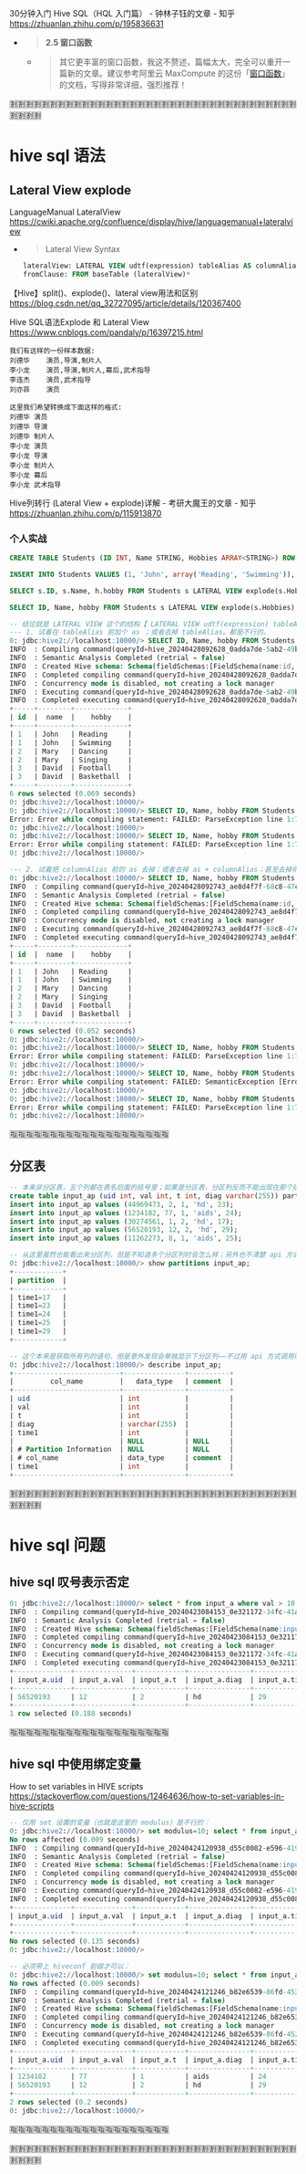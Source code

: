 
30分钟入门 Hive SQL（HQL 入门篇） - 钟林子钰的文章 - 知乎 https://zhuanlan.zhihu.com/p/195836631
- > **2.5 窗口函数**
  * > 其它更丰富的窗口函数，我这不赘述，篇幅太大，完全可以重开一篇新的文章。建议参考阿里云 MaxCompute 的这份「[窗口函数](https://help.aliyun.com/zh/maxcompute/user-guide/window-functions-1)」的文档，写得非常详细，强烈推荐！

:u5272::u5272::u5272::u5272::u5272::u5272::u5272::u5272::u5272::u5272::u5272::u5272::u5272::u5272::u5272::u5272::u5272::u5272::u5272::u5272::u5272::u5272::u5272::u5272::u5272::u5272::u5272::u5272::u5272::u5272::u5272::u5272::u5272::u5272::u5272::u5272::u5272::u5272::u5272::u5272:

# hive sql 语法

## Lateral View explode

LanguageManual LateralView https://cwiki.apache.org/confluence/display/hive/languagemanual+lateralview
- > Lateral View Syntax
  ```sql
  lateralView: LATERAL VIEW udtf(expression) tableAlias AS columnAlias (',' columnAlias)*
  fromClause: FROM baseTable (lateralView)*
  ```

【Hive】split()、explode()、lateral view用法和区别 https://blog.csdn.net/qq_32727095/article/details/120367400

Hive SQL语法Explode 和 Lateral View https://www.cnblogs.com/pandaly/p/16397215.html
```console
我们有这样的一份样本数据:
刘德华    演员,导演,制片人 
李小龙    演员,导演,制片人,幕后,武术指导 
李连杰    演员,武术指导 
刘亦菲    演员 

这里我们希望转换成下面这样的格式:
刘德华 演员 
刘德华 导演 
刘德华 制片人 
李小龙 演员 
李小龙 导演 
李小龙 制片人 
李小龙 幕后 
李小龙 武术指导 
```

Hive列转行 (Lateral View + explode)详解 - 考研大魔王的文章 - 知乎 https://zhuanlan.zhihu.com/p/115913870

### 个人实战

```sql
CREATE TABLE Students (ID INT, Name STRING, Hobbies ARRAY<STRING>) ROW FORMAT DELIMITED FIELDS TERMINATED BY ',' STORED AS TEXTFILE;

INSERT INTO Students VALUES (1, 'John', array('Reading', 'Swimming')), (2, 'Mary', array('Dancing', 'Singing')), (3, 'David', array('Football', 'Basketball'));

SELECT s.ID, s.Name, h.hobby FROM Students s LATERAL VIEW explode(s.Hobbies) h AS hobby;

SELECT ID, Name, hobby FROM Students s LATERAL VIEW explode(s.Hobbies) h AS hobby;
```
```sql
-- 结论就是 LATERAL VIEW 这个的结构【 LATERAL VIEW udtf(expression) tableAlias AS columnAlias (',' columnAlias)* 】非常固定：
--- 1. 试着在 tableAlias 前加个 as ；或者去掉 tableAlias。都是不行的。
0: jdbc:hive2://localhost:10000/> SELECT ID, Name, hobby FROM Students s LATERAL VIEW explode(s.Hobbies) h AS hobby;
INFO  : Compiling command(queryId=hive_20240428092628_0adda7de-5ab2-49b7-8824-f49bd2cfa6da): SELECT ID, Name, hobby FROM Students s LATERAL VIEW explode(s.Hobbies) h AS hobby
INFO  : Semantic Analysis Completed (retrial = false)
INFO  : Created Hive schema: Schema(fieldSchemas:[FieldSchema(name:id, type:int, comment:null), FieldSchema(name:name, type:string, comment:null), FieldSchema(name:hobby, type:string, comment:null)], properties:null)
INFO  : Completed compiling command(queryId=hive_20240428092628_0adda7de-5ab2-49b7-8824-f49bd2cfa6da); Time taken: 0.042 seconds
INFO  : Concurrency mode is disabled, not creating a lock manager
INFO  : Executing command(queryId=hive_20240428092628_0adda7de-5ab2-49b7-8824-f49bd2cfa6da): SELECT ID, Name, hobby FROM Students s LATERAL VIEW explode(s.Hobbies) h AS hobby
INFO  : Completed executing command(queryId=hive_20240428092628_0adda7de-5ab2-49b7-8824-f49bd2cfa6da); Time taken: 0.001 seconds
+-----+--------+-------------+
| id  |  name  |    hobby    |
+-----+--------+-------------+
| 1   | John   | Reading     |
| 1   | John   | Swimming    |
| 2   | Mary   | Dancing     |
| 2   | Mary   | Singing     |
| 3   | David  | Football    |
| 3   | David  | Basketball  |
+-----+--------+-------------+
6 rows selected (0.069 seconds)
0: jdbc:hive2://localhost:10000/>
0: jdbc:hive2://localhost:10000/> SELECT ID, Name, hobby FROM Students s LATERAL VIEW explode(s.Hobbies) as h AS hobby;
Error: Error while compiling statement: FAILED: ParseException line 1:71 cannot recognize input near 'as' 'h' 'AS' in table alias (state=42000,code=40000)
0: jdbc:hive2://localhost:10000/>
0: jdbc:hive2://localhost:10000/> SELECT ID, Name, hobby FROM Students s LATERAL VIEW explode(s.Hobbies) AS hobby;
Error: Error while compiling statement: FAILED: ParseException line 1:71 cannot recognize input near 'AS' 'hobby' '<EOF>' in table alias (state=42000,code=40000)
0: jdbc:hive2://localhost:10000/>

--- 2. 试着把 columnAlias 前的 as 去掉；或者去掉 as + columnAlias；甚至去掉得只剩 explode() 结尾。同样都不行。
0: jdbc:hive2://localhost:10000/> SELECT ID, Name, hobby FROM Students s LATERAL VIEW explode(s.Hobbies) h AS hobby;
INFO  : Compiling command(queryId=hive_20240428092743_ae8d4f7f-68c8-47c0-9b27-9f821e5e1cf0): SELECT ID, Name, hobby FROM Students s LATERAL VIEW explode(s.Hobbies) h AS hobby
INFO  : Semantic Analysis Completed (retrial = false)
INFO  : Created Hive schema: Schema(fieldSchemas:[FieldSchema(name:id, type:int, comment:null), FieldSchema(name:name, type:string, comment:null), FieldSchema(name:hobby, type:string, comment:null)], properties:null)
INFO  : Completed compiling command(queryId=hive_20240428092743_ae8d4f7f-68c8-47c0-9b27-9f821e5e1cf0); Time taken: 0.03 seconds
INFO  : Concurrency mode is disabled, not creating a lock manager
INFO  : Executing command(queryId=hive_20240428092743_ae8d4f7f-68c8-47c0-9b27-9f821e5e1cf0): SELECT ID, Name, hobby FROM Students s LATERAL VIEW explode(s.Hobbies) h AS hobby
INFO  : Completed executing command(queryId=hive_20240428092743_ae8d4f7f-68c8-47c0-9b27-9f821e5e1cf0); Time taken: 0.0 seconds
+-----+--------+-------------+
| id  |  name  |    hobby    |
+-----+--------+-------------+
| 1   | John   | Reading     |
| 1   | John   | Swimming    |
| 2   | Mary   | Dancing     |
| 2   | Mary   | Singing     |
| 3   | David  | Football    |
| 3   | David  | Basketball  |
+-----+--------+-------------+
6 rows selected (0.052 seconds)
0: jdbc:hive2://localhost:10000/>
0: jdbc:hive2://localhost:10000/> SELECT ID, Name, hobby FROM Students s LATERAL VIEW explode(s.Hobbies) h hobby;
Error: Error while compiling statement: FAILED: ParseException line 1:73 extraneous input 'hobby' expecting EOF near '<EOF>' (state=42000,code=40000)
0: jdbc:hive2://localhost:10000/>
0: jdbc:hive2://localhost:10000/> SELECT ID, Name, hobby FROM Students s LATERAL VIEW explode(s.Hobbies) h;
Error: Error while compiling statement: FAILED: SemanticException [Error 10004]: Line 1:17 Invalid table alias or column reference 'hobby': (possible column names are: s.id, s.name, s.hobbies, h.col) (state=42000,code=10004)
0: jdbc:hive2://localhost:10000/>
0: jdbc:hive2://localhost:10000/> SELECT ID, Name, hobby FROM Students s LATERAL VIEW explode(s.Hobbies);
Error: Error while compiling statement: FAILED: ParseException line 1:70 cannot recognize input near '<EOF>' '<EOF>' '<EOF>' in table alias (state=42000,code=40000)
0: jdbc:hive2://localhost:10000/>
```

:u6307::u6307::u6307::u6307::u6307::u6307::u6307::u6307::u6307::u6307::u6307::u6307::u6307::u6307::u6307::u6307::u6307::u6307::u6307::u6307:

## 分区表

```sql
-- 本来非分区表，五个列都在表名后面的括号里；如果是分区表，分区列反而不能出现在那个括号里了，需要独立到 partitioned by 后面的括号里。
create table input_ap (uid int, val int, t int, diag varchar(255)) partitioned by (time1 int);
insert into input_ap values (44969473, 2, 1, 'hd', 23);
insert into input_ap values (1234182, 77, 1, 'aids', 24);
insert into input_ap values (30274561, 1, 2, 'hd', 17);
insert into input_ap values (56520193, 12, 2, 'hd', 29);
insert into input_ap values (11262273, 8, 1, 'aids', 25);
```

```sql
-- 从这里虽然也能看出来分区列，但是不知道多个分区列时会怎么样；另外也不清楚 api 方式调用时返回值时什么样
0: jdbc:hive2://localhost:10000/> show partitions input_ap;
+------------+
| partition  |
+------------+
| time1=17   |
| time1=23   |
| time1=24   |
| time1=25   |
| time1=29   |
+------------+

-- 这个本来是获取所有列的语句，但是意外发现会单独显示下分区列——不过用 api 方式调用时好像不会？
0: jdbc:hive2://localhost:10000/> describe input_ap;
+--------------------------+---------------+----------+
|         col_name         |   data_type   | comment  |
+--------------------------+---------------+----------+
| uid                      | int           |          |
| val                      | int           |          |
| t                        | int           |          |
| diag                     | varchar(255)  |          |
| time1                    | int           |          |
|                          | NULL          | NULL     |
| # Partition Information  | NULL          | NULL     |
| # col_name               | data_type     | comment  |
| time1                    | int           |          |
+--------------------------+---------------+----------+
```

:u5272::u5272::u5272::u5272::u5272::u5272::u5272::u5272::u5272::u5272::u5272::u5272::u5272::u5272::u5272::u5272::u5272::u5272::u5272::u5272::u5272::u5272::u5272::u5272::u5272::u5272::u5272::u5272::u5272::u5272::u5272::u5272::u5272::u5272::u5272::u5272::u5272::u5272::u5272::u5272:

# hive sql 问题

## hive sql 叹号表示否定

```sql
0: jdbc:hive2://localhost:10000/> select * from input_a where val > 10 and !(val % 2 = 1);
INFO  : Compiling command(queryId=hive_20240423084153_0e321172-34fc-41ab-afcb-0bc1d036ad50): select * from input_a where val > 10 and !(val % 2 = 1)
INFO  : Semantic Analysis Completed (retrial = false)
INFO  : Created Hive schema: Schema(fieldSchemas:[FieldSchema(name:input_a.uid, type:int, comment:null), FieldSchema(name:input_a.val, type:int, comment:null), FieldSchema(name:input_a.t, type:int, comment:null), FieldSchema(name:input_a.diag, type:varchar(255), comment:null), FieldSchema(name:input_a.time1, type:int, comment:null)], properties:null)
INFO  : Completed compiling command(queryId=hive_20240423084153_0e321172-34fc-41ab-afcb-0bc1d036ad50); Time taken: 0.164 seconds
INFO  : Concurrency mode is disabled, not creating a lock manager
INFO  : Executing command(queryId=hive_20240423084153_0e321172-34fc-41ab-afcb-0bc1d036ad50): select * from input_a where val > 10 and !(val % 2 = 1)
INFO  : Completed executing command(queryId=hive_20240423084153_0e321172-34fc-41ab-afcb-0bc1d036ad50); Time taken: 0.0 seconds
+--------------+--------------+------------+---------------+----------------+
| input_a.uid  | input_a.val  | input_a.t  | input_a.diag  | input_a.time1  |
+--------------+--------------+------------+---------------+----------------+
| 56520193     | 12           | 2          | hd            | 29             |
+--------------+--------------+------------+---------------+----------------+
1 row selected (0.188 seconds)
```

:u6307::u6307::u6307::u6307::u6307::u6307::u6307::u6307::u6307::u6307::u6307::u6307::u6307::u6307::u6307::u6307::u6307::u6307::u6307::u6307:

## hive sql 中使用绑定变量

How to set variables in HIVE scripts https://stackoverflow.com/questions/12464636/how-to-set-variables-in-hive-scripts

```sql
-- 仅用 set 设置的变量（也就是这里的 modulus）是不行的：
0: jdbc:hive2://localhost:10000/> set modulus=10; select * from input_a where val > '${modulus}';
No rows affected (0.009 seconds)
INFO  : Compiling command(queryId=hive_20240424120938_d55c0082-e596-4195-89a0-1002aa295fce): select * from input_a where val > '${modulus}'
INFO  : Semantic Analysis Completed (retrial = false)
INFO  : Created Hive schema: Schema(fieldSchemas:[FieldSchema(name:input_a.uid, type:int, comment:null), FieldSchema(name:input_a.val, type:int, comment:null), FieldSchema(name:input_a.t, type:int, comment:null), FieldSchema(name:input_a.diag, type:varchar(255), comment:null), FieldSchema(name:input_a.time1, type:int, comment:null)], properties:null)
INFO  : Completed compiling command(queryId=hive_20240424120938_d55c0082-e596-4195-89a0-1002aa295fce); Time taken: 0.119 seconds
INFO  : Concurrency mode is disabled, not creating a lock manager
INFO  : Executing command(queryId=hive_20240424120938_d55c0082-e596-4195-89a0-1002aa295fce): select * from input_a where val > '${modulus}'
INFO  : Completed executing command(queryId=hive_20240424120938_d55c0082-e596-4195-89a0-1002aa295fce); Time taken: 0.0 seconds
+--------------+--------------+------------+---------------+----------------+
| input_a.uid  | input_a.val  | input_a.t  | input_a.diag  | input_a.time1  |
+--------------+--------------+------------+---------------+----------------+
+--------------+--------------+------------+---------------+----------------+
No rows selected (0.135 seconds)
0: jdbc:hive2://localhost:10000/>

-- 必须带上 hiveconf 前缀才可以：
0: jdbc:hive2://localhost:10000/> set modulus=10; select * from input_a where val > '${hiveconf:modulus}';
No rows affected (0.009 seconds)
INFO  : Compiling command(queryId=hive_20240424121246_b82e6539-86fd-4522-827a-b338a533aafc): select * from input_a where val > '10'
INFO  : Semantic Analysis Completed (retrial = false)
INFO  : Created Hive schema: Schema(fieldSchemas:[FieldSchema(name:input_a.uid, type:int, comment:null), FieldSchema(name:input_a.val, type:int, comment:null), FieldSchema(name:input_a.t, type:int, comment:null), FieldSchema(name:input_a.diag, type:varchar(255), comment:null), FieldSchema(name:input_a.time1, type:int, comment:null)], properties:null)
INFO  : Completed compiling command(queryId=hive_20240424121246_b82e6539-86fd-4522-827a-b338a533aafc); Time taken: 0.176 seconds
INFO  : Concurrency mode is disabled, not creating a lock manager
INFO  : Executing command(queryId=hive_20240424121246_b82e6539-86fd-4522-827a-b338a533aafc): select * from input_a where val > '10'
INFO  : Completed executing command(queryId=hive_20240424121246_b82e6539-86fd-4522-827a-b338a533aafc); Time taken: 0.0 seconds
+--------------+--------------+------------+---------------+----------------+
| input_a.uid  | input_a.val  | input_a.t  | input_a.diag  | input_a.time1  |
+--------------+--------------+------------+---------------+----------------+
| 1234182      | 77           | 1          | aids          | 24             |
| 56520193     | 12           | 2          | hd            | 29             |
+--------------+--------------+------------+---------------+----------------+
2 rows selected (0.2 seconds)
0: jdbc:hive2://localhost:10000/>
```

:u6307::u6307::u6307::u6307::u6307::u6307::u6307::u6307::u6307::u6307::u6307::u6307::u6307::u6307::u6307::u6307::u6307::u6307::u6307::u6307:

:u5272::u5272::u5272::u5272::u5272::u5272::u5272::u5272::u5272::u5272::u5272::u5272::u5272::u5272::u5272::u5272::u5272::u5272::u5272::u5272::u5272::u5272::u5272::u5272::u5272::u5272::u5272::u5272::u5272::u5272::u5272::u5272::u5272::u5272::u5272::u5272::u5272::u5272::u5272::u5272:
